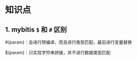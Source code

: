 # 知识点


## 1. mybitis `$` 和 `#` 区别

\#{param}：会进行预编译，而且进行类型匹配，最后进行变量替换

${param}：只实现字符串拼接，并不进行数据类型匹配

